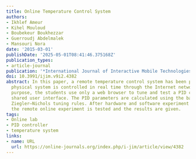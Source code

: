 ```yaml
---
title: Online Temperature Control System
authors:
- Ikhlef Ameur
- Kihel Mouloud
- Boubekeur Boukhezzar
- Guerroudj Abdelmalek
- Mansouri Nora
date: '2015-03-01'
publishDate: '2025-05-01T08:41:46.375168Z'
publication_types:
- article-journal
publication: '*International Journal of Interactive Mobile Technologies (iJIM)*'
doi: 10.3991/ijim.v9i2.4382
abstract: In this paper, a remote temperature control system has been proposed. The
  physical system is controlled in real time through the Internet network. For educational
  purpose, the students use only a web browser to tune and test a PID controller via
  shared user interface. The PID parameters are calculated using the basic experimental
  Ziegler—Nichols tuning rules. After hardware and software experiment description,
  the remote online experiment is tested and the results are given.
tags:
- Online lab
- PID controller
- temperature system
links:
- name: URL
  url: https://online-journals.org/index.php/i-jim/article/view/4382
---
```

